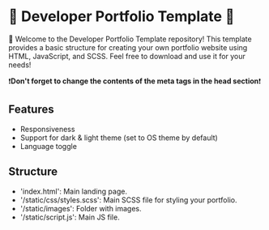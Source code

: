 
# 🌟 Developer Portfolio Template 🌟

👋 Welcome to the Developer Portfolio Template repository! This template provides a basic structure for creating your own portfolio website using HTML, JavaScript, and SCSS. Feel free to download and use it for your needs!

❗**Don't forget to change the contents of the meta tags in the head section**❗

## Features
* Responsiveness
* Support for dark & light theme (set to OS theme by default)
* Language toggle

## Structure
* 'index.html': Main landing page.
* '/static/css/styles.scss': Main SCSS file for styling your portfolio.
* '/static/images': Folder with images.
* '/static/script.js': Main JS file.
